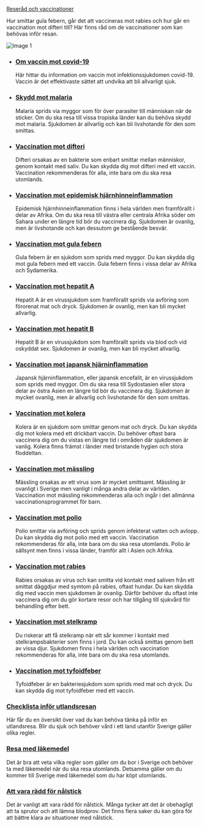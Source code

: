 [Reseråd och vaccinationer](https://www.1177.se/liv--halsa/reserad-och-vaccinationer/)

Hur smittar gula febern, går det att vaccineras mot rabies och hur går en vaccination mot difteri till? Här finns råd om de vaccinationer som kan behövas inför resan.

![Image 1](https://www.1177.se/globalassets/1177/nationell/media/fotografier/behandlingar-och-hjalpmedel/nalar-och-vaccinationer/vaccin5.jpg?saved=2021-05-27+02:32)

*   ### [Om vaccin mot covid-19](https://www.1177.se/sjukdomar--besvar/lungor-och-luftvagar/inflammation-och-infektion-ilungor-och-luftror/om-covid-19--coronavirus/om-vaccin-mot-covid-19/)
    
    Här hittar du information om vaccin mot infektionssjukdomen covid-19. Vaccin är det effektivaste sättet att undvika att bli allvarligt sjuk.
    
*   ### [Skydd mot malaria](https://www.1177.se/liv--halsa/reserad-och-vaccinationer/vaccinationer/skydd-mot-malaria/)
    
    Malaria sprids via myggor som för över parasiter till människan när de sticker. Om du ska resa till vissa tropiska länder kan du behöva skydd mot malaria. Sjukdomen är allvarlig och kan bli livshotande för den som smittas.
    
*   ### [Vaccination mot difteri](https://www.1177.se/liv--halsa/reserad-och-vaccinationer/vaccinationer/vaccination-mot-difteri/)
    
    Difteri orsakas av en bakterie som enbart smittar mellan människor, genom kontakt med saliv. Du kan skydda dig mot difteri med ett vaccin. Vaccination rekommenderas för alla, inte bara om du ska resa utomlands.
    
*   ### [Vaccination mot epidemisk hjärnhinneinflammation](https://www.1177.se/liv--halsa/reserad-och-vaccinationer/vaccinationer/vaccination-mot-epidemisk-hjarnhinneinflammation/)
    
    Epidemisk hjärnhinneinflammation finns i hela världen men framförallt i delar av Afrika. Om du ska resa till västra eller centrala Afrika söder om Sahara under en längre tid bör du vaccinera dig. Sjukdomen är ovanlig, men är livshotande och kan dessutom ge bestående besvär.
    
*   ### [Vaccination mot gula febern](https://www.1177.se/liv--halsa/reserad-och-vaccinationer/vaccinationer/vaccination-mot-gula-febern/)
    
    Gula febern är en sjukdom som sprids med myggor. Du kan skydda dig mot gula febern med ett vaccin. Gula febern finns i vissa delar av Afrika och Sydamerika.
    
*   ### [Vaccination mot hepatit A](https://www.1177.se/liv--halsa/reserad-och-vaccinationer/vaccinationer/vaccination-mot-hepatit-a/)
    
    Hepatit A är en virussjukdom som framförallt sprids via avföring som förorenat mat och dryck. Sjukdomen är ovanlig, men kan bli mycket allvarlig.
    
*   ### [Vaccination mot hepatit B](https://www.1177.se/liv--halsa/reserad-och-vaccinationer/vaccinationer/vaccination-mot-hepatit-b/)
    
    Hepatit B är en virussjukdom som framförallt sprids via blod och vid oskyddat sex. Sjukdomen är ovanlig, men kan bli mycket allvarlig.
    
*   ### [Vaccination mot japansk hjärninflammation](https://www.1177.se/liv--halsa/reserad-och-vaccinationer/vaccinationer/vaccination-mot-japansk-hjarninflammation/)
    
    Japansk hjärninflammation, eller japansk encefalit, är en virussjukdom som sprids med myggor. Om du ska resa till Sydostasien eller stora delar av östra Asien en längre tid bör du vaccinera dig. Sjukdomen är mycket ovanlig, men är allvarlig och livshotande för den som smittas.
    
*   ### [Vaccination mot kolera](https://www.1177.se/liv--halsa/reserad-och-vaccinationer/vaccinationer/vaccination-mot-kolera/)
    
    Kolera är en sjukdom som smittar genom mat och dryck. Du kan skydda dig mot kolera med ett drickbart vaccin. Du behöver oftast bara vaccinera dig om du vistas en längre tid i områden där sjukdomen är vanlig. Kolera finns främst i länder med bristande hygien och stora floddeltan.
    
*   ### [Vaccination mot mässling](https://www.1177.se/liv--halsa/reserad-och-vaccinationer/vaccinationer/vaccination-mot-massling/)
    
    Mässling orsakas av ett virus som är mycket smittsamt. Mässling är ovanligt i Sverige men vanligt i många andra delar av världen. Vaccination mot mässling rekommenderas alla och ingår i det allmänna vaccinationsprogrammet för barn.
    
*   ### [Vaccination mot polio](https://www.1177.se/liv--halsa/reserad-och-vaccinationer/vaccinationer/vaccination-mot-polio/)
    
    Polio smittar via avföring och sprids genom infekterat vatten och avlopp. Du kan skydda dig mot polio med ett vaccin. Vaccination rekommenderas för alla, inte bara om du ska resa utomlands. Polio är sällsynt men finns i vissa länder, framför allt i Asien och Afrika.
    
*   ### [Vaccination mot rabies](https://www.1177.se/liv--halsa/reserad-och-vaccinationer/vaccinationer/vaccination-mot-rabies/)
    
    Rabies orsakas av virus och kan smitta vid kontakt med saliven från ett smittat däggdjur med symtom på rabies, oftast hundar. Du kan skydda dig med vaccin men sjukdomen är ovanlig. Därför behöver du oftast inte vaccinera dig om du gör kortare resor och har tillgång till sjukvård för behandling efter bett.
    
*   ### [Vaccination mot stelkramp](https://www.1177.se/liv--halsa/reserad-och-vaccinationer/vaccinationer/vaccination-mot-stelkramp/)
    
    Du riskerar att få stelkramp när ett sår kommer i kontakt med stelkrampsbakterier som finns i jord. Du kan också smittas genom bett av vissa djur. Sjukdomen finns i hela världen och vaccination rekommenderas för alla, inte bara om du ska resa utomlands.
    
*   ### [Vaccination mot tyfoidfeber](https://www.1177.se/liv--halsa/reserad-och-vaccinationer/vaccinationer/vaccination-mot-tyfoidfeber/)
    
    Tyfoidfeber är en bakteriesjukdom som sprids med mat och dryck. Du kan skydda dig mot tyfoidfeber med ett vaccin.
    

### [Checklista inför utlandsresan](https://www.1177.se/liv--halsa/reserad-och-vaccinationer/allmanna-reserad/checklista-infor-utlandsresan/)

Här får du en översikt över vad du kan behöva tänka på inför en utlandsresa. Blir du sjuk och behöver vård i ett land utanför Sverige gäller olika regler.

### [Resa med läkemedel](https://www.1177.se/undersokning-behandling/behandling-med-lakemedel/rad-om-lakemedel/resa-med-lakemedel/)

Det är bra att veta vilka regler som gäller om du bor i Sverige och behöver ta med läkemedel när du ska resa utomlands. Detsamma gäller om du kommer till Sverige med läkemedel som du har köpt utomlands.

### [Att vara rädd för nålstick](https://www.1177.se/undersokning-behandling/undersokningar-och-provtagning/provtagning-och-matningar/att-vara-radd-for-nalstick/)

Det är vanligt att vara rädd för nålstick. Många tycker att det är obehagligt att ta sprutor och att lämna blodprov. Det finns flera saker du kan göra för att bättre klara av situationer med nålstick.